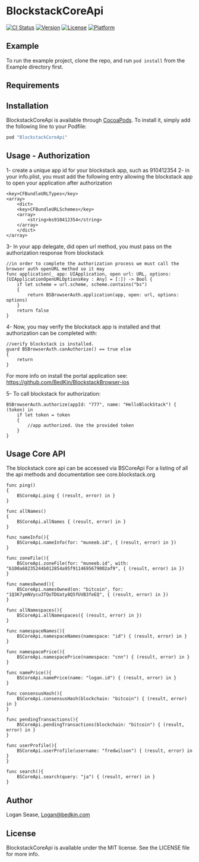 # BlockstackCoreApi

[![CI Status](http://img.shields.io/travis/lsease@gmail.com/BlockstackCoreApi.svg?style=flat)](https://travis-ci.org/lsease@gmail.com/BlockstackCoreApi)
[![Version](https://img.shields.io/cocoapods/v/BlockstackCoreApi.svg?style=flat)](http://cocoapods.org/pods/BlockstackCoreApi)
[![License](https://img.shields.io/cocoapods/l/BlockstackCoreApi.svg?style=flat)](http://cocoapods.org/pods/BlockstackCoreApi)
[![Platform](https://img.shields.io/cocoapods/p/BlockstackCoreApi.svg?style=flat)](http://cocoapods.org/pods/BlockstackCoreApi)

## Example

To run the example project, clone the repo, and run `pod install` from the Example directory first.

## Requirements


## Installation

BlockstackCoreApi is available through [CocoaPods](http://cocoapods.org). To install
it, simply add the following line to your Podfile:

```ruby
pod "BlockstackCoreApi"
```

## Usage - Authorization
1- create a unique app id for your blockstack app, such as 910412354
2- in your info.plist, you must add the following entry allowing the blockstack app to open your application after authorization
```
<key>CFBundleURLTypes</key>
<array>
    <dict>
    <key>CFBundleURLSchemes</key>
    <array>
        <string>bs910412354</string>
    </array>
    </dict>
</array>
```

3- In your app delegate, did open url method, you must pass on the authorization response from blockstack
```
//in order to complete the authorization process we must call the browser auth openURL method so it may
func application(_ app: UIApplication, open url: URL, options: [UIApplicationOpenURLOptionsKey : Any] = [:]) -> Bool {
    if let scheme = url.scheme, scheme.contains("bs")
    {
        return BSBrowserAuth.application(app, open: url, options: options)
    }
    return false
}
```

4- Now, you may verify the blockstack app is installed and that authorization can be completed with:
```
//verify blockstack is installed.
guard BSBrowserAuth.canAuthorize() == true else
{
    return
}
```
For more info on install the portal application see: https://github.com/BedKin/BlockstackBrowser-ios

5- To call blockstack for authorization:
```
BSBrowserAuth.authorize(appId: "777", name: "HelloBlockStack") { (token) in
    if let token = token
    {
        //app authorized. Use the provided token
    }
}
```

## Usage Core API

The blockstack core api can be accessed via BSCoreApi
For a listing of all the api methods and documentation see core.blockstack.org
```
func ping()
{
    BSCoreApi.ping { (result, error) in }
}

func allNames()
{
    BSCoreApi.allNames { (result, error) in }
}

func nameInfo(){
    BSCoreApi.nameInfo(for: "muneeb.id", { (result, error) in })
}

func zoneFile(){
    BSCoreApi.zoneFile(for: "muneeb.id", with: "b100a68235244b012854a95f9114695679002af9", { (result, error) in })
}

func namesOwned(){
    BSCoreApi.namesOwned(on: "bitcoin", for: "1Q3K7ymNVycu3TQoTDUaty8Q5fUVB3feEQ", { (result, error) in })
}

func allNamespaces(){
    BSCoreApi.allNamespaces({ (result, error) in })
}

func namespaceNames(){
    BSCoreApi.namespaceNames(namespace: "id") { (result, error) in }
}

func namespacePrice(){
    BSCoreApi.namespacePrice(namespace: "cnn") { (result, error) in }
}

func namePrice(){
    BSCoreApi.namePrice(name: "logan.id") { (result, error) in }
}

func consensusHash(){
    BSCoreApi.consensusHash(blockchain: "bitcoin") { (result, error) in }
}

func pendingTransactions(){
    BSCoreApi.pendingTransactions(blockchain: "bitcoin") { (result, error) in }
}

func userProfile(){
    BSCoreApi.userProfile(username: "fredwilson") { (result, error) in }
}

func search(){
    BSCoreApi.search(query: "ja") { (result, error) in }
}
```



## Author

Logan Sease, Logan@bedkin.com

## License

BlockstackCoreApi is available under the MIT license. See the LICENSE file for more info.
